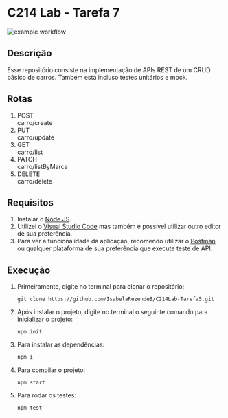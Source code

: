 # C214 Lab - Tarefa 7

![example workflow](https://github.com/IsabelaRezendeB/C214Lab-Tarefa7/actions/workflows/node.js.yml/badge.svg)

## Descrição

Esse repositório consiste na implementação de APIs REST de um CRUD básico de carros. Também está incluso testes unitários e mock.

## Rotas

1. POST \
    carro/create
2. PUT\
    carro/update
3. GET\
    carro/list
4. PATCH\
    carro/listByMarca
4. DELETE\
    carro/delete

## Requisitos
1. Instalar o [Node.JS](https://nodejs.org/en/download/).
2. Utilizei o [Visual Studio Code](https://code.visualstudio.com/) mas também é possível utilizar outro editor de sua preferência.
3. Para ver a funcionalidade da aplicação, recomendo utilizar o [Postman](https://www.postman.com/downloads/) ou qualquer plataforma de sua preferência que execute teste de API.

## Execução
1. Primeiramente, digite no terminal para clonar o repositório:
    ```
    git clone https://github.com/IsabelaRezendeB/C214Lab-Tarefa5.git
    ```

2. Após instalar o projeto, digite no terminal o seguinte comando para inicializar o projeto:
    ```
    npm init
    ```
3. Para instalar as dependências:
    ```
    npm i
    ```
4. Para compilar o projeto:
    ```
    npm start
    ```
5. Para rodar os testes:
    ```
    npm test
    ```
